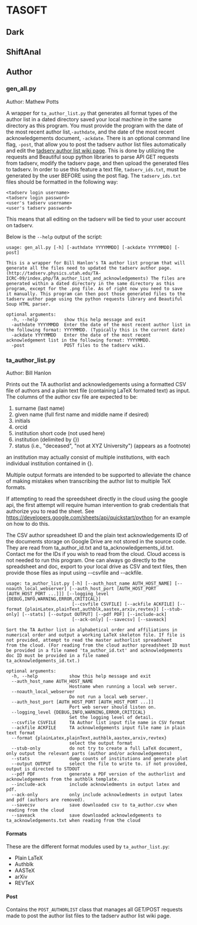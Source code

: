 # TASOFT

## Dark

## ShiftAnal

## Author

### gen_all.py
Author: Mathew Potts

A wrapper for ```ta_author_list.py``` that generates all format types of the author list in a dated directory saved your local machine in the same directory as this program. You must provide the program with the date of the most recent author list,```-authdate```, and the date of the most recent acknowledgements document, ```-ackdate```. There is an optional command line flag, ```-post```, that allow you to post the tadserv author list files automatically and edit the [tadserv author list wiki page](http://tadserv.physics.utah.edu/TA-ICRC-09/index.php/TA_author_list_and_acknowledgements). This is done by utilizing the requests and Beautiful soup python libraries to parse API GET requests from tadserv, modify the tadserv page, and then upload the generated files to tadserv. In order to use this feature a text file, ```tadserv_ids.txt```, must be generated by the user BEFORE using the post flag. The ```tadserv_ids.txt``` files should be formatted in the following way:
```
<tadserv login username>
<tadserv login password>
<user's tadserv username>
<user's tadserv password>
```
This means that all editing on the tadserv will be tied to your user account on tadserv. 

Below is the ```--help``` output of the script:
```
usage: gen_all.py [-h] [-authdate YYYYMMDD] [-ackdate YYYYMMDD] [-post]

This is a wrapper for Bill Hanlon's TA author list program that will generate all the files need to updated the tadserv author page. (http://tadserv.physics.utah.edu/TA-
ICRC-09/index.php/TA_author_list_and_acknowledgements) The files are generated within a dated directory in the same directory as this program, except for the .png file. As of right now you need to save
it manually. This program can then post those generated files to the tadserv author page using the python requests library and Beautiful Soup HTML parser.

optional arguments:
  -h, --help          show this help message and exit
  -authdate YYYYMMDD  Enter the date of the most recent author list in the following format: YYYYMMDD. (Typically this is the current date)
  -ackdate YYYYMMDD   Enter the date of the most recent acknowledgement list in the following format: YYYYMMDD.
  -post               POST files to the tadserv wiki.
```

### ta_author_list.py
Author: Bill Hanlon

Prints out the TA authorlist and acknowledgements using a
formatted CSV file of authors and a plain text file (containing LaTeX
formated text) as input. The columns of the author csv file are expected to be:
1. surname (last name)
2. given name (full first name and middle name if desired)
3. initials
4. orcid
5. institution short code (not used here)
6. institution (delimited by {})
7. status (i.e., "deceased", "not at XYZ University") (appears as a
       footnote)

an institution may actually consist of multiple institutions, with each
individual institution contained in {}.

Multiple output formats are intended to be supported to alleviate the chance of
making mistakes when transcribing the author list to multiple TeX formats.

If attempting to read the spreedsheet directly in the cloud using the google
api, the first attempt will require human intervention to grab credentials that
authorize you to read the sheet. See
https://developers.google.com/sheets/api/quickstart/python for an example on how
to do this.

The CSV author spreadsheet ID and the plain text acknowledgements ID of the
documents storage on Google Drive are not stored in the source code. They 
are read from ta_author_id.txt and ta_acknowledgements_id.txt. Contact me
for the IDs if you wish to read from the cloud. Cloud access is not needed
to run this program. One can always go directly to the spreadsheet and doc,
export to your local drive as CSV and text files,
then provide those files as input using --csvfile and --ackfile.

```
usage: ta_author_list.py [-h] [--auth_host_name AUTH_HOST_NAME] [--noauth_local_webserver] [--auth_host_port [AUTH_HOST_PORT [AUTH_HOST_PORT ...]]] [--logging_level {DEBUG,INFO,WARNING,ERROR,CRITICAL}]
                         [--csvfile CSVFILE] [--ackfile ACKFILE] [--format {plainLatex,plainText,authblk,aastex,arxiv,revtex}] [--stub-only] [--stats] [--output OUTPUT] [--pdf PDF] [--include-ack]
                         [--ack-only] [--savecsv] [--saveack]

Sort the TA Author list in alphabetical order and affiliations in numerical order and output a working LaTeX skeleton file. If file is not provided, attempt to read the master authorlist spreadsheet
from the cloud. (For reading from the cloud author spreadsheet ID must be provided in a file named 'ta_author_id.txt' and acknowledgements doc ID must be provided in a file named
ta_acknowledgements_id.txt.)

optional arguments:
  -h, --help            show this help message and exit
  --auth_host_name AUTH_HOST_NAME
                        Hostname when running a local web server.
  --noauth_local_webserver
                        Do not run a local web server.
  --auth_host_port [AUTH_HOST_PORT [AUTH_HOST_PORT ...]]
                        Port web server should listen on.
  --logging_level {DEBUG,INFO,WARNING,ERROR,CRITICAL}
                        Set the logging level of detail.
  --csvfile CSVFILE     TA Author list input file name in CSV format
  --ackfile ACKFILE     TA acknowledgements input file name in plain text format
  --format {plainLatex,plainText,authblk,aastex,arxiv,revtex}
                        select the output format
  --stub-only           do not try to create a full LaTeX document, only output the relevant parts (author and/or acknowledgements)
  --stats               dump counts of institutions and generate plot
  --output OUTPUT       select the file to write to. if not provided, output is directed to STDOUT
  --pdf PDF             generate a PDF version of the authorlist and acknowledgements from the authblk template.
  --include-ack         include acknowledments in output latex and pdf.
  --ack-only            only include acknowledments in output latex and pdf (authors are removed).
  --savecsv             save downloaded csv to ta_author.csv when reading from the cloud
  --saveack             save downloaded acknowledgements to ta_acknowledgements.txt when reading from the cloud
```

#### Formats
These are the different format modules used by ```ta_author_list.py```:
- Plain LaTeX
- Authblk
- AASTeX
- arXiv
- REVTeX

#### Post
Contains the ```POST_AUTHORLIST``` class that manages all GET/POST requests made to post the author list files to the tadserv author list wiki page.
